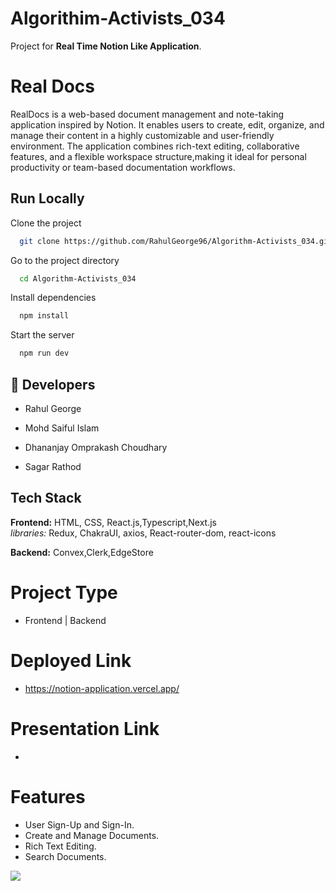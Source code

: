 # Algorithim-Activists_034
Project for **Real Time Notion Like Application**.

# Real Docs
RealDocs is a web-based document management and note-taking application inspired by Notion. It enables users to create, edit, organize, and manage their content in a highly customizable and user-friendly environment. The application combines rich-text editing, collaborative features, and a flexible workspace structure,making it ideal for personal productivity or team-based documentation workflows.


## Run Locally

Clone the project

```bash
  git clone https://github.com/RahulGeorge96/Algorithm-Activists_034.git
```

Go to the project directory

```bash
  cd Algorithm-Activists_034
```

Install dependencies

```bash
  npm install
```

Start the server

```bash
  npm run dev
```


## 🔗 Developers
- Rahul George

- Mohd Saiful Islam

- Dhananjay Omprakash Choudhary
  
- Sagar Rathod

  
## Tech Stack

**Frontend:** HTML, CSS, React.js,Typescript,Next.js   
*libraries:* Redux, ChakraUI, axios, React-router-dom, react-icons
                                   
**Backend:** Convex,Clerk,EdgeStore


# Project Type
- Frontend | Backend

# Deployed Link
- https://notion-application.vercel.app/

# Presentation Link
-
  
# Features 
- User Sign-Up and Sign-In.
- Create and Manage Documents.
- Rich Text Editing.
- Search Documents.


<img src="./assets/landing-pg.png">




